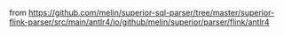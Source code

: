 from https://github.com/melin/superior-sql-parser/tree/master/superior-flink-parser/src/main/antlr4/io/github/melin/superior/parser/flink/antlr4